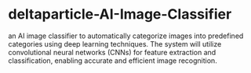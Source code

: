 # deltaparticle-AI-Image-Classifier
an AI image classifier to automatically categorize images into predefined categories using deep learning techniques. The system will utilize convolutional neural networks (CNNs) for feature extraction and classification, enabling accurate and efficient image recognition.
